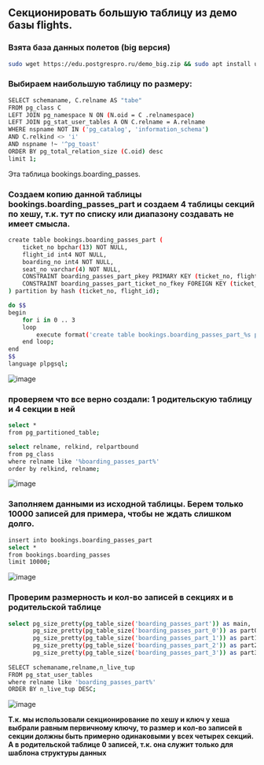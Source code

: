 ## Секционировать большую таблицу из демо базы flights.
### Взята база данных полетов (big версия) 
```Bash
sudo wget https://edu.postgrespro.ru/demo_big.zip && sudo apt install unzip && unzip demo_big.zip && sudo -u postgres psql -d postgres -p 5432 -f /home/mihi/demo_big.sql -c 'alter database demo set search_path to bookings'
```
### Выбираем наибольшую таблицу по размеру:
```Bash
SELECT schemaname, C.relname AS "tabe"
FROM pg_class C
LEFT JOIN pg_namespace N ON (N.oid = C .relnamespace)
LEFT JOIN pg_stat_user_tables A ON C.relname = A.relname
WHERE nspname NOT IN ('pg_catalog', 'information_schema')
AND C.relkind <> 'i'
AND nspname !~ '^pg_toast'
ORDER BY pg_total_relation_size (C.oid) desc
limit 1;
```
Эта таблица bookings.boarding_passes. 

### Создаем копию данной таблицы bookings.boarding_passes_part и создаем 4 таблицы секций по хешу, т.к. тут по списку или диапазону создавать не имеет смысла.
```Bash
create table bookings.boarding_passes_part (
	ticket_no bpchar(13) NOT NULL,
	flight_id int4 NOT NULL,
	boarding_no int4 NOT NULL,
	seat_no varchar(4) NOT NULL,
	CONSTRAINT boarding_passes_part_pkey PRIMARY KEY (ticket_no, flight_id),
	CONSTRAINT boarding_passes_part_ticket_no_fkey FOREIGN KEY (ticket_no,flight_id) REFERENCES bookings.ticket_flights(ticket_no,flight_id)
) partition by hash (ticket_no, flight_id);

do $$
begin
	for i in 0 .. 3
	loop
		execute format('create table bookings.boarding_passes_part_%s partition of bookings.boarding_passes_part for values with (modulus 4, remainder %s);', i, i);
	end loop;
end
$$ 
language plpgsql;
```
![image](https://github.com/user-attachments/assets/2babb13f-7a74-4126-9d7e-c424e5fa898b)

### проверяем что все верно создали: 1 родительскую таблицу и 4 секции в ней
```Bash
select *
from pg_partitioned_table;

select relname, relkind, relpartbound
from pg_class
where relname like '%boarding_passes_part%'
order by relkind, relname;
```
![image](https://github.com/user-attachments/assets/e12f5ced-08d1-4693-a194-f39a4e9bc68e)

### Заполняем данными из исходной таблицы. Берем только 10000 записей для примера, чтобы не ждать слишком долго. 
```Bash
insert into bookings.boarding_passes_part 
select *
from bookings.boarding_passes
limit 10000;
```
![image](https://github.com/user-attachments/assets/e70cab4e-459b-4435-ba7c-99a9c7bab867)

### Проверим размерность и кол-во записей в секциях и в родительской таблице
```Bash
select pg_size_pretty(pg_table_size('boarding_passes_part')) as main, 
       pg_size_pretty(pg_table_size('boarding_passes_part_0')) as part0,
       pg_size_pretty(pg_table_size('boarding_passes_part_1')) as part1,
       pg_size_pretty(pg_table_size('boarding_passes_part_2')) as part2,
       pg_size_pretty(pg_table_size('boarding_passes_part_3')) as part3;
  
SELECT schemaname,relname,n_live_tup
FROM pg_stat_user_tables
where relname like 'boarding_passes_part%'
ORDER BY n_live_tup DESC;     
```
![image](https://github.com/user-attachments/assets/b719b7b8-cced-48f8-9ac8-5cf72dc8f120)


**Т.к. мы использовали секционирование по хешу и ключ у хеша выбрали равным первичному ключу, то размер и кол-во записей в секции должны быть примерно одинаковыми у всех четырех секций. А в родительской таблице 0 записей, т.к. она служит только для шаблона структуры данных**
